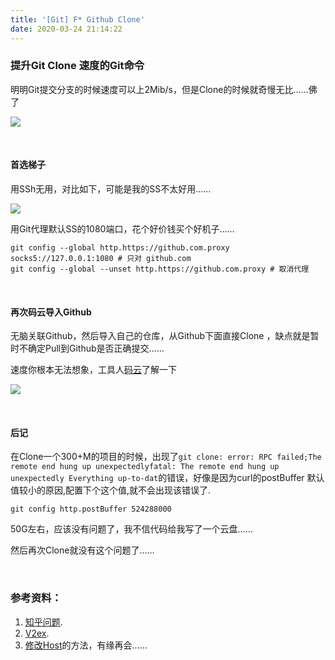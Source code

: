 ```yaml
---
title: '[Git] F* Github Clone'
date: 2020-03-24 21:14:22
---
```




### 提升Git Clone 速度的Git命令

明明Git提交分支的时候速度可以上2Mib/s，但是Clone的时候就奇慢无比……佛了

![](http://img.dandelionflowers.xyz/commit.png)

</br>

#### 首选梯子

用SSh无用，对比如下，可能是我的SS不太好用……

![](http://img.dandelionflowers.xyz/comper_github.png)



用Git代理默认SS的1080端口，花个好价钱买个好机子……

```nginx
git config --global http.https://github.com.proxy socks5://127.0.0.1:1080 # 只对 github.com
git config --global --unset http.https://github.com.proxy # 取消代理
```



</br>

#### 再次码云导入Github

无脑关联Github，然后导入自己的仓库，从Github下面直接Clone ，缺点就是暂时不确定Pull到Github是否正确提交……

速度你根本无法想象，工具人[码云](https://gitee.com)了解一下

![](http://img.dandelionflowers.xyz/gitee.png)

</br>

#### 后记

在Clone一个300+M的项目的时候，出现了`git clone: error: RPC failed;The remote end hung up unexpectedlyfatal: The remote end hung up unexpectedly Everything up-to-dat`的错误，好像是因为curl的postBuffer 默认值较小的原因,配置下个这个值,就不会出现该错误了.

```nginx
git config http.postBuffer 524288000
```

50G左右，应该没有问题了，我不信代码给我写了一个云盘……

然后再次Clone就没有这个问题了……

</br>

### 参考资料：

1. [知乎问题](https://www.zhihu.com/question/27159393).
2. [V2ex](https://www.v2ex.com/t/574303).
3. [修改Host](https://blog.51cto.com/11887934/2051323)的方法，有缘再会……

